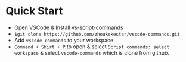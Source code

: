 # Quick Start
* Open VSCode & Install [vs-script-commands](https://github.com/mkloubert/vs-script-commands)
* `$git clone https://github.com/zhoukekestar/vscode-commands.git`
* Add `vscode-commands` to your workspace
* `Command + Shirt + P` to open & select `Script commands: select workspace` & select `vscode-commands` which is clone from github.
